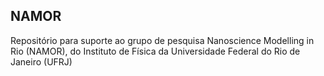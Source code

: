 ## NAMOR
Repositório para suporte ao grupo de pesquisa Nanoscience Modelling in Rio (NAMOR), do Instituto de Física da Universidade Federal do Rio de Janeiro (UFRJ)

